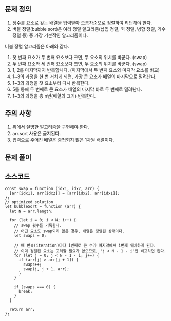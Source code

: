 ## 문제 정의

1. 정수를 요소로 갖는 배열을 입력받아 오름차순으로 정렬하여 리턴해야 한다.
2. 버블 정렬(bubble sort)은 여러 정렬 알고리즘(삽입 정렬, 퀵 정렬, 병합 정렬, 기수 정렬 등) 중 가장 기본적인 알고리즘이다.

버블 정렬 알고리즘은 아래와 같다.

1. 첫 번째 요소가 두 번째 요소보다 크면, 두 요소의 위치를 바꾼다. (swap)
2. 두 번째 요소와 세 번째 요소보다 크면, 두 요소의 위치를 바꾼다. (swap)
3. 1, 2를 마지막까지 반복합니다. (마지막에서 두 번째 요소와 마지막 요소를 비교)
4. 1~3의 과정을 한 번 거치게 되면, 가장 큰 요소가 배열의 마지막으로 밀려난다.
5. 1~3의 과정을 첫 요소부터 다시 반복한다.
6. 5를 통해 두 번째로 큰 요소가 배열의 마지막 바로 두 번째로 밀려난다.
7. 1~3의 과정을 총 n번(배열의 크기) 반복한다.


## 주의 사항

1. 위에서 설명한 알고리즘을 구현해야 한다.
2. arr.sort 사용은 금지된다.
3. 입력으로 주어진 배열은 중첩되지 않은 1차원 배열이다.

## 문제 풀이


## 소스코드

```
const swap = function (idx1, idx2, arr) {
  [arr[idx1], arr[idx2]] = [arr[idx2], arr[idx1]];
};
// optimized solution
let bubbleSort = function (arr) {
  let N = arr.length;

  for (let i = 0; i < N; i++) {
    // swap 횟수를 기록한다.
    // 어떤 요소도 swap되지 않은 경우, 배열은 정렬된 상태이다.
    let swaps = 0;

    // 매 반복(iteration)마다 i번째로 큰 수가 마지막에서 i번째 위치하게 된다.
    // 이미 정렬된 요소는 고려할 필요가 없으므로, 'j < N - 1 - i'만 비교하면 된다.
    for (let j = 0; j < N - 1 - i; j++) {
      if (arr[j] > arr[j + 1]) {
        swaps++;
        swap(j, j + 1, arr);
      }
    }

    if (swaps === 0) {
      break;
    }
  }

  return arr;
};
```
